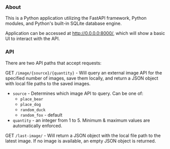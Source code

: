 ### About

This is a Python application utilizing the FastAPI framework, Python
modules, and Python's built-in SQLite database engine.

Application can be accessed at http://0.0.0.0:8000/, which will show a
basic UI to interact with the API. 

### API

There are two API paths that accept requests:

GET `/image/{source}/{quantity}` - Will query an external image API for the
specified number of images, save them locally, and return a JSON object
with local file paths to the saved images.
- `source` - Determines which image API to query. Can be one of:
  - `place_bear`
  - `place_dog`
  - `random_duck`
  - `random_fox` - default
- `quantity` - an integer from 1 to 5. Minimum & maximum values are 
automatically enforced.

GET `/last-image/` - Will return a JSON object with the local file path to
the latest image. If no image is available, an empty JSON object is
returned.